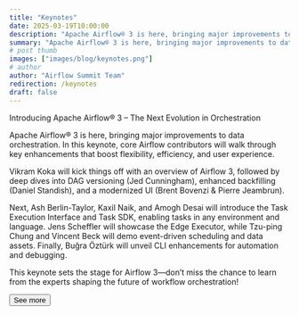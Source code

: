 ```yaml
---
title: "Keynotes"
date: 2025-03-19T10:00:00
description: "Apache Airflow® 3 is here, bringing major improvements to data orchestration. In this keynote, core Airflow contributors will walk through key enhancements that boost flexibility, efficiency, and user experience."
summary: "Apache Airflow® 3 is here, bringing major improvements to data orchestration. In this keynote, core Airflow contributors will walk through key enhancements that boost flexibility, efficiency, and user experience."
# post thumb
images: ["images/blog/keynotes.png"]
# author
author: "Airflow Summit Team"
redirection: /keynotes
draft: false
---
```


Introducing Apache Airflow® 3 – The Next Evolution in Orchestration

Apache Airflow® 3 is here, bringing major improvements to data orchestration. In this keynote, core Airflow contributors will walk through key enhancements that boost flexibility, efficiency, and user experience.

Vikram Koka will kick things off with an overview of Airflow 3, followed by deep dives into DAG versioning (Jed Cunningham), enhanced backfilling (Daniel Standish), and a modernized UI (Brent Bovenzi & Pierre Jeambrun).

Next, Ash Berlin-Taylor, Kaxil Naik, and Amogh Desai will introduce the Task Execution Interface and Task SDK, enabling tasks in any environment and language. Jens Scheffler will showcase the Edge Executor, while Tzu-ping Chung and Vincent Beck will demo event-driven scheduling and data assets. Finally, Buğra Öztürk will unveil CLI enhancements for automation and debugging.

This keynote sets the stage for Airflow 3—don’t miss the chance to learn from the experts shaping the future of workflow orchestration!

<a href="/speakers">
<button class="btn text-white my-3 btn-rounded btn-primary text-decoration-none text-uppercase mx-auto d-block">See more</button>
</a>  